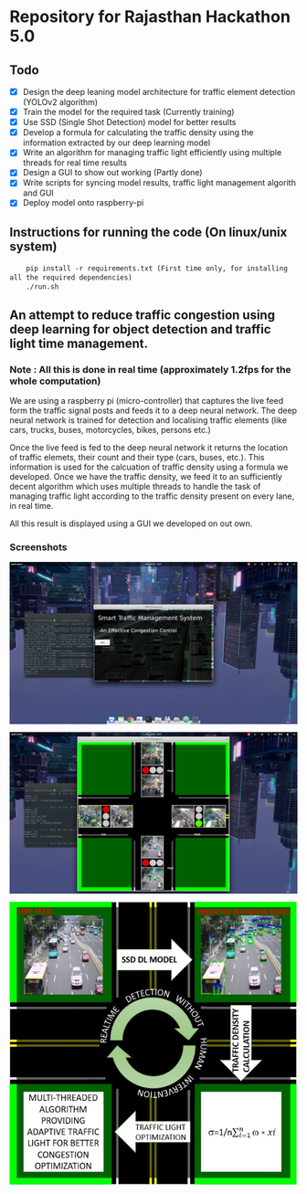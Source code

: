 # Repository for Rajasthan Hackathon 5.0

## Todo

- [x] Design the deep leaning model architecture for traffic element detection (YOLOv2 algorithm)
- [X] Train the model for the required task (Currently training)
- [x] Use SSD (Single Shot Detection) model for better results
- [x] Develop a formula for calculating the traffic density using the information extracted by our deep learning model 
- [x] Write an algorithm for managing traffic light efficiently using multiple threads for real time results
- [x] Design a GUI to show out working (Partly done)
- [x] Write scripts for syncing model results, traffic light management algorith and GUI 
- [x] Deploy model onto raspberry-pi

## Instructions for running the code (On linux/unix system)

```
	pip install -r requirements.txt (First time only, for installing all the required dependencies)
	./run.sh
```


## An attempt to reduce traffic congestion using deep learning for object detection and traffic light time management.

### Note : All this is done in real time (approximately 1.2fps for the whole computation)

We are using a raspberry pi (micro-controller) that captures the live feed form the traffic signal posts and feeds it to a deep neural network.
The deep neural network is trained for detection and localising traffic elements (like cars, trucks, buses, motorcycles, bikes, persons etc.)

Once the live feed is fed to the deep neural network it returns the location of traffic elemets, their count and their type (cars, buses, etc.).
This information is used for the calcuation of traffic density using a formula we developed.
Once we have the traffic density, we feed it to an sufficiently decent algorithm which uses multiple threads to handle the task of managing traffic light according to the traffic density present on every lane, in real time.

All this result is displayed using a GUI we developed on out own.

### Screenshots

<img
	src=./1.png
	align="center"
/>

<img
	src=./2.png
	align="center"
/>


<img
	src=./model.JPG
	align="center"
/>
